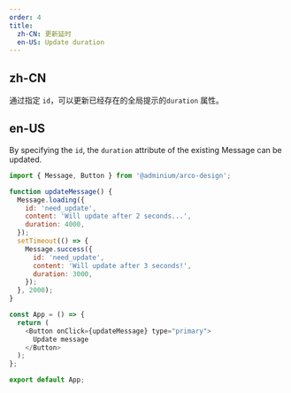 ```yaml
---
order: 4
title:
  zh-CN: 更新延时
  en-US: Update duration
---
```


## zh-CN

通过指定 `id`，可以更新已经存在的全局提示的`duration` 属性。

## en-US

By specifying the `id`, the `duration` attribute of the existing Message can be updated.

```js
import { Message, Button } from '@adminium/arco-design';

function updateMessage() {
  Message.loading({
    id: 'need_update',
    content: 'Will update after 2 seconds...',
    duration: 4000,
  });
  setTimeout(() => {
    Message.success({
      id: 'need_update',
      content: 'Will update after 3 seconds!',
      duration: 3000,
    });
  }, 2000);
}

const App = () => {
  return (
    <Button onClick={updateMessage} type="primary">
      Update message
    </Button>
  );
};

export default App;
```
